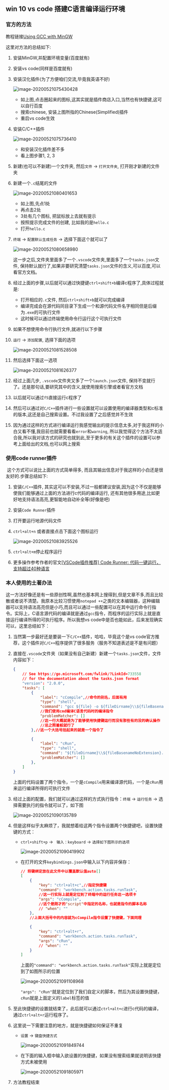 ## win 10 vs code 搭建C语言编译运行环境

### 官方的方法

教程链接[Using GCC with MinGW](https://code.visualstudio.com/docs/cpp/config-mingw)

这里对方法的总结如下:

1. 安装MinGW,并配置环境变量(百度就有)

2. 安装vs code(同样是百度就有)

3. 安装汉化插件(为了方便咱们交流,毕竟我英语不好)

   ![image-20200521075430428](assets/image-20200521075430428.png)

   - 如上图,点击圈起来的图标,这其实就是插件商店入口,当然也有快捷键,这可以自行百度
   - 搜索chinese, 安装上图所指的Chinese(Simplified)插件
   - 重启vs code生效

4. 安装C/C++插件

   ![image-20200521075736410](assets/image-20200521075736410.png)

   - 和安装汉化插件差不多
   - 看上图步骤1, 2, 3

5. 新建(也可以不新建)一个文件夹, 然后`文件` -> `打开文件夹`, 打开刚才新建的文件夹

6. 新建一个`.c`结尾的文件

   ![image-20200521080401653](assets/image-20200521080401653.png)

   - 如上图,先点1处
   - 再点击2处
   - 3处有几个图标, 把鼠标放上去就有提示
   - 按照提示完成文件的创建, 比如我的是`hello.c`
   - 打开`hello.c`

7. `终端` -> `配置默认生成任务` -> 选择下面这个就可以了

   ![image-20200521080658980](assets/image-20200521080658980.png)

   ​	这一步之后,文件夹里面多了一个`.vscode`文件夹,里面多了一个`tasks.json`文件, 保持默认就行了,如果非要研究清楚`tasks.json`文件的含义,可以百度,可以看官方文档。

8. 经过上面的步骤,以后就可以通过快捷键`ctrl+shift+b`编译c程序了,具体过程就是:

   - 打开相应的`.c`文件, 然后`ctrl+shift+b`就可以完成编译
   - 编译完成会在源代码同目录下生成一个和源代码文件名字相同但是后缀为`.exe`的可执行文件
   - 这时候可以通过终端使用命令行运行这个可执行文件

9. 如果不想使用命令行执行文件,就进行以下步骤

10. `运行` -> `添加配置`, 选择下面的选项

    ![image-20200521081528508](assets/image-20200521081528508.png)

11. 然后选择下面这一选项

    ![image-20200521081626377](assets/image-20200521081626377.png)

12. 经过上面几步, `.vscode`文件夹又多了一个`launch.json`文件, 保持不变就行了。还是那句话,要研究其中的含义,就使用搜索引擎或者看官方文档

13. 以后就可以通过`f5`直接运行c程序了

14. 然后可以通过对`C/C++`插件进行一些设置就可以设置使用的编译器类型和c标准的版本,这还是自己搜索设置。不过我设置了之后感觉并不生效

15. 因为通过这样的方式进行编译运行我感觉输出的提示信息太多,对于我这样的小白又看不懂,我目前也就需要看看`error`和`warning`, 所以我觉得这个方法不太适合我,所以我对该方式的研究也就到此,至于更多的有关这个插件的设置可以参考上面给出的文档,也可以网上搜索

### 使用code runner插件

​	这个方式可以说比上面的方式简单得多, 而且其输出信息对于我这样的小白还是很友好的.步骤总结如下:

1. 安装`C/C++`插件, 其实这可以不安装,不过一般都建议安装,因为这个不仅是能够使我们能够通过上面的方法进行c代码的编译运行, 还有其他很多用途,比如更好地支持语法高亮,更智能地自动补全等(好像是吧)

2. 安装`Code Runner`插件

3. 打开要运行地源代码文件

4. `ctrl+alt+n` 或者直接点击下面这个图标运行

   ![image-20200521083925526](assets/image-20200521083925526.png)

5. `ctrl+alt+m`停止程序运行

6. 更多操作参考作者的官文[[VSCode插件推荐] Code Runner: 代码一键运行，支持超过40种语言](https://zhuanlan.zhihu.com/p/54861567)

### 本人使用的土著办法

​		这一方法好像还是有一些原创性啊,虽然也基本网上搜得到,但是文章不多,而且比较散或者说不清楚。我原本比较习惯使用`notepad ++`之类的文本编辑器，这种编辑器可以支持语法高亮但是小巧,而且可以通过一些配置可以在其中运行命令行指令。实际上，C语言源代码的编译就是通过`gcc`指令，而程序的运行实际上就是直接运行编译所得的可执行程序。所以我想vs code中是否也能如此，后来发现确实可以，这里总结如下：

1. 当然第一步最好还是要装一下`C/C++`插件，哈哈，毕竟这个是vs code官方推荐，这个插件对`C/C++`程序提供了很多服务（服务不知道表述是不是有问题）

2. 直接在`.vscode`文件夹（如果没有自己新建）新建一个`tasks.json`文件，文件内容如下：

   ```json
   {
       // See https://go.microsoft.com/fwlink/?LinkId=733558
       // for the documentation about the tasks.json format
       "version": "2.0.0",
       "tasks": [
           {
               "label": "cCompile",//命令的别名，后面有用
               "type": "shell",
               "command": "gcc ${file} -o ${fileDirname}\\${fileBasenameNoExtension}.exe -std=\"c99\"",
               //我们使用cmd编译C语言代码时的编译指令
               "problemMatcher": []
               //这一行大概就是为了能够使用快捷键运行而没有那些有的没的确认操作
               //总之照着般就行了
           },//这一个大括号括起来的就是一个指令了
   
           {
               "label": "cRun",
               "type": "shell",
               "command": "${fileDirname}\\${fileBasenameNoExtension}.exe",
               "problemMatcher": []
           },
       ]
   }
   ```

   上面的代码设置了两个指令，一个是`cCompile`用来编译源代码，一个是`cRun`用来运行编译所得的可执行文件

3. 经过上面的配置，我们就可以通过这样的方式执行指令：`终端` -> `运行任务` -> 选择需要执行的指令就可以了，如下图

   ![image-20200521090135789](assets/image-20200521090135789.png)

4. 但是这样似乎太麻烦了，我就想着给这两个指令设置两个快捷键吧，设置快捷键的方式：

   - `ctrl+shift+p` -> ` 输入：keyboard` -> `选择如下图所示的选项`

     ![image-20200521090419902](assets/image-20200521090419902.png)

   - 在打开的文件`keybindings.json`中输入以下内容并保存：

     ```json
     // 将键绑定放在此文件中以覆盖默认值auto[]
     [
         {
             "key": "ctrl+alt+c",//指定快捷键
             "command": "workbench.action.tasks.runTask",
             //这一行实际上就是定位到了终端中的运行任务这一选项卡
             "args": "cCompile",
             //这个是刚才的"script"中指定的名称，也就是指令的脚本名称
             // "when": ""
         },
         //上面大括号中的内容就为cCompile指令设置了快捷键，下面同理
     
         {
             "key": "ctrl+alt+r",
             "command": "workbench.action.tasks.runTask",
             "args": "cRun",
             // "when": ""
         }
     ]
     ```

     上面的`"command": "workbench.action.tasks.runTask"`实际上就是定位到了如图所示的位置

     ![image-20200521091108968](assets/image-20200521091108968.png)

     `"args": "cRun"`就是定位到了我们自定义的脚本，然后为其设置快捷键，`cRun`就是上面定义的`label`标签的值

5. 至此快捷键的设置就结束了，此后就可以通过`ctrl+alt+c`进行c代码的编译，通过`ctrl+alt+r`运行程序了。

6. 这里说一下需要注意的地方，就是快捷键如何保证不重复

   - `设置` -> `键盘快捷方式` 

     ![image-20200521091849744](assets/image-20200521091849744.png)

   - 在下面的输入框中输入欲设置的快捷键，如果没有搜索结果就说明该快捷方式未被使用

     ![image-20200521091805971](assets/image-20200521091805971.png)

7. 方法教程结束